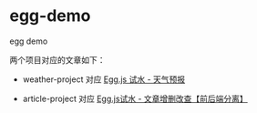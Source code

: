# egg-demo

egg demo


两个项目对应的文章如下：

- weather-project 对应 [Egg.js 试水 - 天气预报](https://juejin.cn/post/6868964474360070152)

- article-project 对应 [Egg.js试水 - 文章增删改查【前后端分离】](https://juejin.cn/post/6871478190037336078)
